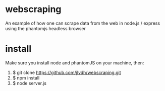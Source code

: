 # webscraping
An example of how one can scrape data from the web in node.js / express using the phantomjs headless browser

# install

Make sure you install node and phantomJS on your machine, then:

1. $ git clone https://github.com/jlvdh/webscraping.git
2. $ npm install
3. $ node server.js
